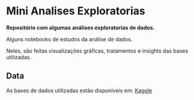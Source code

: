 # Mini Analises Exploratorias

**Repositório com algumas análises exploratorias de dados.**
<p>Alguns notebooks de estudos da análise de dados.
<p>Neles, são feitas visualizações gráficas, tratamentos e insights das bases utilizadas.

  ## Data
  As bases de dados utilizadas estão disponiveis em:
[Kaggle](https://www.kaggle.com/datasets)
